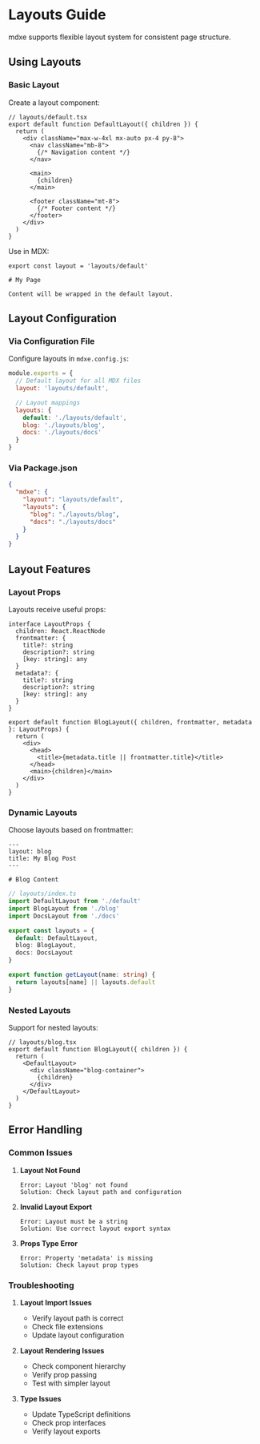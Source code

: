 # Layouts Guide

mdxe supports flexible layout system for consistent page structure.

## Using Layouts

### Basic Layout

Create a layout component:

```tsx
// layouts/default.tsx
export default function DefaultLayout({ children }) {
  return (
    <div className="max-w-4xl mx-auto px-4 py-8">
      <nav className="mb-8">
        {/* Navigation content */}
      </nav>

      <main>
        {children}
      </main>

      <footer className="mt-8">
        {/* Footer content */}
      </footer>
    </div>
  )
}
```

Use in MDX:

```mdx
export const layout = 'layouts/default'

# My Page

Content will be wrapped in the default layout.
```

## Layout Configuration

### Via Configuration File

Configure layouts in `mdxe.config.js`:

```javascript
module.exports = {
  // Default layout for all MDX files
  layout: 'layouts/default',

  // Layout mappings
  layouts: {
    default: './layouts/default',
    blog: './layouts/blog',
    docs: './layouts/docs'
  }
}
```

### Via Package.json

```json
{
  "mdxe": {
    "layout": "layouts/default",
    "layouts": {
      "blog": "./layouts/blog",
      "docs": "./layouts/docs"
    }
  }
}
```

## Layout Features

### Layout Props

Layouts receive useful props:

```tsx
interface LayoutProps {
  children: React.ReactNode
  frontmatter: {
    title?: string
    description?: string
    [key: string]: any
  }
  metadata?: {
    title?: string
    description?: string
    [key: string]: any
  }
}

export default function BlogLayout({ children, frontmatter, metadata }: LayoutProps) {
  return (
    <div>
      <head>
        <title>{metadata.title || frontmatter.title}</title>
      </head>
      <main>{children}</main>
    </div>
  )
}
```

### Dynamic Layouts

Choose layouts based on frontmatter:

```mdx
---
layout: blog
title: My Blog Post
---

# Blog Content
```

```typescript
// layouts/index.ts
import DefaultLayout from './default'
import BlogLayout from './blog'
import DocsLayout from './docs'

export const layouts = {
  default: DefaultLayout,
  blog: BlogLayout,
  docs: DocsLayout
}

export function getLayout(name: string) {
  return layouts[name] || layouts.default
}
```

### Nested Layouts

Support for nested layouts:

```tsx
// layouts/blog.tsx
export default function BlogLayout({ children }) {
  return (
    <DefaultLayout>
      <div className="blog-container">
        {children}
      </div>
    </DefaultLayout>
  )
}
```

## Error Handling

### Common Issues

1. **Layout Not Found**
   ```
   Error: Layout 'blog' not found
   Solution: Check layout path and configuration
   ```

2. **Invalid Layout Export**
   ```
   Error: Layout must be a string
   Solution: Use correct layout export syntax
   ```

3. **Props Type Error**
   ```
   Error: Property 'metadata' is missing
   Solution: Check layout prop types
   ```

### Troubleshooting

1. **Layout Import Issues**
   - Verify layout path is correct
   - Check file extensions
   - Update layout configuration

2. **Layout Rendering Issues**
   - Check component hierarchy
   - Verify prop passing
   - Test with simpler layout

3. **Type Issues**
   - Update TypeScript definitions
   - Check prop interfaces
   - Verify layout exports
